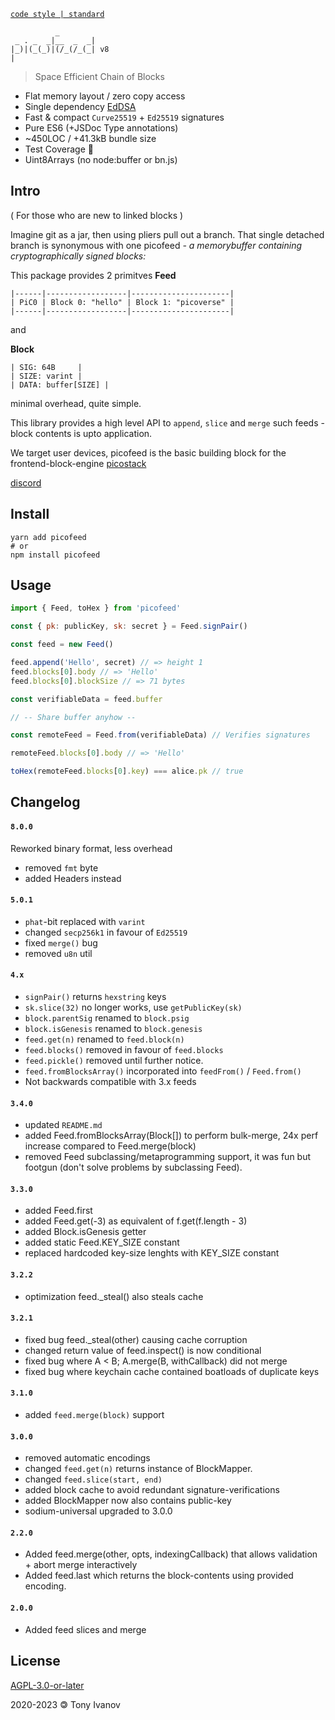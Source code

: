 [`code style | standard`](https://standardjs.com/)
```
          _
 _ . _  _|__  _  _|
|_)|(_(_)|(/_(/_(_| v8
|
```

> Space Efficient Chain of Blocks

- Flat memory layout / zero copy access
- Single dependency [EdDSA](https://github.com/paulmillr/noble-curves)
- Fast &amp; compact `Curve25519` + `Ed25519` signatures
- Pure ES6 (+JSDoc Type annotations)
- ~450LOC / +41.3kB bundle size
- Test Coverage 💯
- Uint8Arrays (no node:buffer or bn.js)

## Intro

( For those who are new to linked blocks )

Imagine git as a jar, then using pliers pull out a branch.
That single detached branch is synonymous with one picofeed
_- a memorybuffer containing cryptographically signed blocks:_

This package provides 2 primitves
**Feed**
```
|------|------------------|----------------------|
| PiC0 | Block 0: "hello" | Block 1: "picoverse" |
|------|------------------|----------------------|
```
and

**Block**
```
| SIG: 64B     |
| SIZE: varint |
| DATA: buffer[SIZE] |
```
minimal overhead, quite simple.


This library provides a high level API to `append`, `slice` and `merge`
such feeds - block contents is upto application.

We target user devices, picofeed is the basic building block for the frontend-block-engine [picostack](https://github.com/telamon/picostack)

[discord](https://discord.gg/8RMRUPZ9RS)

## <a name="install"></a> Install

```
yarn add picofeed
# or
npm install picofeed
```

## <a name="usage"></a> Usage

```js
import { Feed, toHex } from 'picofeed'

const { pk: publicKey, sk: secret } = Feed.signPair()

const feed = new Feed()

feed.append('Hello', secret) // => height 1
feed.blocks[0].body // => 'Hello'
feed.blocks[0].blockSize // => 71 bytes

const verifiableData = feed.buffer

// -- Share buffer anyhow --

const remoteFeed = Feed.from(verifiableData) // Verifies signatures

remoteFeed.blocks[0].body // => 'Hello'

toHex(remoteFeed.blocks[0].key) === alice.pk // true
```


## Changelog

#### `8.0.0`

Reworked binary format, less overhead

- removed `fmt` byte
- added Headers instead

#### `5.0.1`
- `phat`-bit replaced with `varint`
- changed `secp256k1` in favour of `Ed25519`
- fixed `merge()` bug
- removed `u8n` util

#### `4.x`
- `signPair()` returns `hexstring` keys
- `sk.slice(32)` no longer works, use `getPublicKey(sk)`
- `block.parentSig` renamed to `block.psig`
- `block.isGenesis` renamed to `block.genesis`
- `feed.get(n)` renamed to `feed.block(n)`
- `feed.blocks()` removed in favour of `feed.blocks`
- `feed.pickle()` removed until further notice.
- `feed.fromBlocksArray()` incorporated into `feedFrom()` / `Feed.from()`
- Not backwards compatible with 3.x feeds

#### `3.4.0`
- updated `README.md`
- added Feed.fromBlocksArray(Block[]) to perform bulk-merge, 24x perf increase compared to Feed.merge(block)
- removed Feed subclassing/metaprogramming support, it was fun but footgun (don't solve problems by subclassing Feed).

#### `3.3.0`
- added Feed.first
- added Feed.get(-3) as equivalent of f.get(f.length - 3)
- added Block.isGenesis getter
- added static Feed.KEY_SIZE constant
- replaced hardcoded key-size lenghts with KEY_SIZE constant

#### `3.2.2`
- optimization feed._steal() also steals cache

#### `3.2.1`
- fixed bug feed._steal(other) causing cache corruption
- changed return value of feed.inspect() is now conditional
- fixed bug where A < B; A.merge(B, withCallback) did not merge
- fixed bug where keychain cache contained boatloads of duplicate keys

#### `3.1.0`
- added `feed.merge(block)` support

#### `3.0.0`
- removed automatic encodings
- changed `feed.get(n)` returns instance of BlockMapper.
- changed `feed.slice(start, end)`
- added block cache to avoid redundant signature-verifications
- added BlockMapper now also contains public-key
- sodium-universal upgraded to 3.0.0

#### `2.2.0`
- Added feed.merge(other, opts, indexingCallback) that allows validation + abort merge interactively
- Added feed.last which returns the block-contents using provided encoding.
#### `2.0.0`
-  Added feed slices and merge
## License

[AGPL-3.0-or-later](./LICENSE)

2020-2023 &#x1f12f; Tony Ivanov
